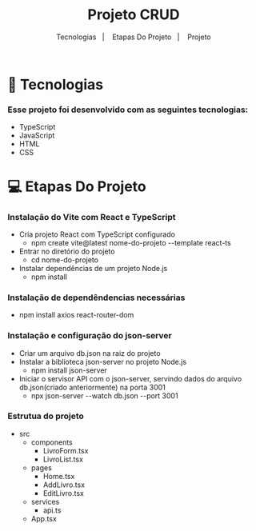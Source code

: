 <h1 align="center"> Projeto CRUD </h1>
<p align="center">
  <a>Tecnologias</a>&nbsp;&nbsp;&nbsp;|&nbsp;&nbsp;&nbsp;
  <a>Etapas Do Projeto</a>&nbsp;&nbsp;&nbsp;|&nbsp;&nbsp;&nbsp;
  <a>Projeto</a>
</p>

<br>

# 🚀 Tecnologias

### Esse projeto foi desenvolvido com as seguintes tecnologias:

- TypeScript
- JavaScript
- HTML
- CSS

# 💻 Etapas Do Projeto

### Instalação do Vite com React e TypeScript
- Cria projeto React com TypeScript configurado
  - npm create vite@latest nome-do-projeto --template react-ts
- Entrar no diretório do projeto
  - cd nome-do-projeto
- Instalar dependências de um projeto Node.js
  - npm install

### Instalação de dependêndencias necessárias
- npm install axios react-router-dom

### Instalação e configuração do json-server
- Criar um arquivo db.json na raiz do projeto
- Instalar a biblioteca json-server no projeto Node.js
  - npm install json-server
- Iniciar o servisor API com o json-server, servindo dados do arquivo db.json(criado anteriormente) na porta 3001
  - npx json-server --watch db.json --port 3001

### Estrutua do projeto
- src
  - components
    - LivroForm.tsx
    - LivroList.tsx
  - pages
    - Home.tsx
    - AddLivro.tsx
    - EditLivro.tsx
  - services
    - api.ts
  - App.tsx


